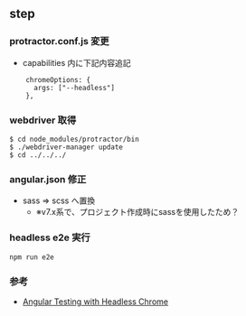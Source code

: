 ## step
### protractor.conf.js 変更
- capabilities 内に下記内容追記
```
    chromeOptions: {
      args: ["--headless"]
    },
```

### webdriver 取得
```
$ cd node_modules/protractor/bin
$ ./webdriver-manager update
$ cd ../../../
```

### angular.json 修正
- sass => scss へ置換
  - ※v7.x系で、プロジェクト作成時にsassを使用したため？

### headless e2e 実行
```
npm run e2e
```

### 参考
- [Angular Testing with Headless Chrome](https://blog.angularindepth.com/angular-testing-with-headless-chrome-d1343b349699)

